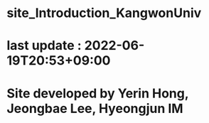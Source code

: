 # site_Introduction_KangwonUniv

# last update : 2022-06-19T20:53+09:00

# Site developed by Yerin Hong, Jeongbae Lee, Hyeongjun IM
